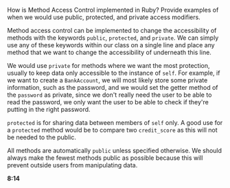 How is Method Access Control implemented in Ruby? 
Provide examples of when we would use public,
protected, and private access modifiers.

Method access control can be implemented to change the accessibility of methods with the keywords `public`, `protected`, and `private`. We can simply use any of these keywords within our class on a single line and place any method that we want to change the accessibility of underneath this line.

We would use `private` for methods where we want the most protection, usually to keep data only accessible to the instance of `self`. For example, if we want to create a `BankAccount`, we will most likely store some private information, such as the password, and we would set the getter method of the `password` as private, since we don't really need the user to be able to read the password, we only want the user to be able to check if they're putting in the right password.

`protected` is for sharing data between members of `self` only. A good use for a `protected` method would be to compare two `credit_score` as this will not be needed to the public.

All methods are automatically `public` unless specified otherwise. We should always make the fewest methods public as possible because this will prevent outside users from manipulating data. 

**8:14**